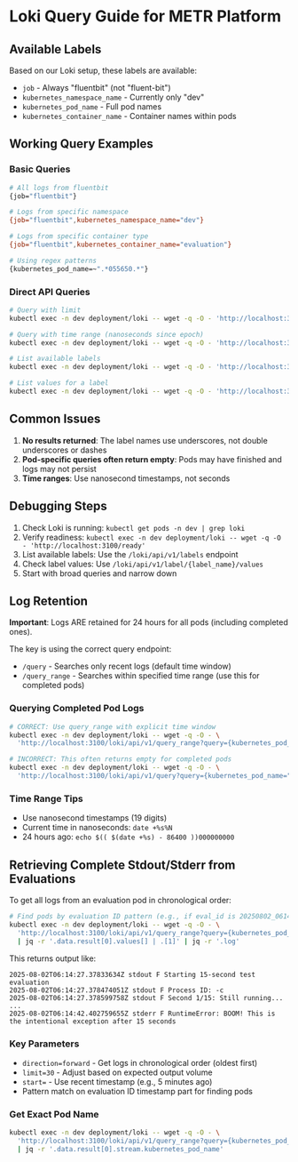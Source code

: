 # Loki Query Guide for METR Platform

## Available Labels

Based on our Loki setup, these labels are available:
- `job` - Always "fluentbit" (not "fluent-bit")
- `kubernetes_namespace_name` - Currently only "dev"
- `kubernetes_pod_name` - Full pod names
- `kubernetes_container_name` - Container names within pods

## Working Query Examples

### Basic Queries
```bash
# All logs from fluentbit
{job="fluentbit"}

# Logs from specific namespace
{job="fluentbit",kubernetes_namespace_name="dev"}

# Logs from specific container type
{job="fluentbit",kubernetes_container_name="evaluation"}

# Using regex patterns
{kubernetes_pod_name=~".*055650.*"}
```

### Direct API Queries
```bash
# Query with limit
kubectl exec -n dev deployment/loki -- wget -q -O - 'http://localhost:3100/loki/api/v1/query?query={job="fluentbit"}&limit=10'

# Query with time range (nanoseconds since epoch)
kubectl exec -n dev deployment/loki -- wget -q -O - 'http://localhost:3100/loki/api/v1/query_range?query={job="fluentbit"}&limit=5&start=1754100000000000000'

# List available labels
kubectl exec -n dev deployment/loki -- wget -q -O - 'http://localhost:3100/loki/api/v1/labels'

# List values for a label
kubectl exec -n dev deployment/loki -- wget -q -O - 'http://localhost:3100/loki/api/v1/label/kubernetes_pod_name/values'
```

## Common Issues

1. **No results returned**: The label names use underscores, not double underscores or dashes
2. **Pod-specific queries often return empty**: Pods may have finished and logs may not persist
3. **Time ranges**: Use nanosecond timestamps, not seconds

## Debugging Steps

1. Check Loki is running: `kubectl get pods -n dev | grep loki`
2. Verify readiness: `kubectl exec -n dev deployment/loki -- wget -q -O - 'http://localhost:3100/ready'`
3. List available labels: Use the `/loki/api/v1/labels` endpoint
4. Check label values: Use `/loki/api/v1/label/{label_name}/values`
5. Start with broad queries and narrow down

## Log Retention

**Important**: Logs ARE retained for 24 hours for all pods (including completed ones).

The key is using the correct query endpoint:
- `/query` - Searches only recent logs (default time window)
- `/query_range` - Searches within specified time range (use this for completed pods)

### Querying Completed Pod Logs

```bash
# CORRECT: Use query_range with explicit time window
kubectl exec -n dev deployment/loki -- wget -q -O - \
  'http://localhost:3100/loki/api/v1/query_range?query={kubernetes_pod_name="your-pod-name"}&start=1754000000000000000&end=1754200000000000000'

# INCORRECT: This often returns empty for completed pods
kubectl exec -n dev deployment/loki -- wget -q -O - \
  'http://localhost:3100/loki/api/v1/query?query={kubernetes_pod_name="your-pod-name"}'
```

### Time Range Tips
- Use nanosecond timestamps (19 digits)
- Current time in nanoseconds: `date +%s%N`
- 24 hours ago: `echo $(( $(date +%s) - 86400 ))000000000`

## Retrieving Complete Stdout/Stderr from Evaluations

To get all logs from an evaluation pod in chronological order:

```bash
# Find pods by evaluation ID pattern (e.g., if eval_id is 20250802_061425_a5bc5117)
kubectl exec -n dev deployment/loki -- wget -q -O - \
  'http://localhost:3100/loki/api/v1/query_range?query={kubernetes_pod_name=~".*061425.*"}&start='$(echo $(( $(date +%s) - 300 ))000000000)'&limit=30' \
  | jq -r '.data.result[0].values[] | .[1]' | jq -r '.log'
```

This returns output like:
```
2025-08-02T06:14:27.37833634Z stdout F Starting 15-second test evaluation
2025-08-02T06:14:27.378474051Z stdout F Process ID: -c
2025-08-02T06:14:27.378599758Z stdout F Second 1/15: Still running...
...
2025-08-02T06:14:42.402759655Z stderr F RuntimeError: BOOM! This is the intentional exception after 15 seconds
```

### Key Parameters
- `direction=forward` - Get logs in chronological order (oldest first)
- `limit=30` - Adjust based on expected output volume
- `start=` - Use recent timestamp (e.g., 5 minutes ago)
- Pattern match on evaluation ID timestamp part for finding pods

### Get Exact Pod Name
```bash
kubectl exec -n dev deployment/loki -- wget -q -O - \
  'http://localhost:3100/loki/api/v1/query_range?query={kubernetes_pod_name=~".*061425.*"}&start='$(echo $(( $(date +%s) - 300 ))000000000)'&limit=1' \
  | jq -r '.data.result[0].stream.kubernetes_pod_name'
```